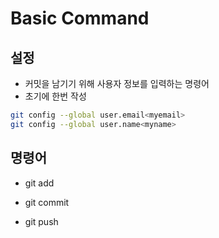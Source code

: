 # Basic Command

## 설정

- 커밋을 남기기 위해 사용자 정보를 입력하는 명령어
- 초기에 한번 작성

```bash
git config --global user.email<myemail>
git config --global user.name<myname>
```

## 명령어

- git add

- git commit

- git push